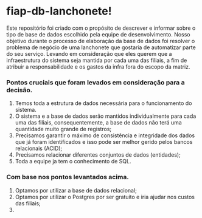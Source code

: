 # fiap-db-lanchonete!

Este repositório foi criado com o propósito de descrever e informar sobre o tipo de base de dados escolhido pela equipe de desenvolvimento. Nosso objetivo durante o processo de elaboração da base de dados foi resolver o problema de negócio de uma lanchonete que gostaria de automatizar parte do seu serviço. Levando em consideração que eles querem que a infraestrutura do sistema seja mantida por cada uma das filiais, a fim de atribuir a responsabilidade e os gastos da infra fora do escopo da matriz.

### Pontos cruciais que foram levados em consideração para a decisão.

1. Temos toda a estrutura de dados necessária para o funcionamento do sistema.
2. O sistema e a base de dados serão mantidos individualmente para cada uma das filiais, consequentemente, a base de dados não terá uma quantidade muito grande de registros;
3. Precisamos garantir o máximo de consistência e integridade dos dados que já foram identificados e isso pode ser melhor gerido pelos bancos relacionais (ACID);
4. Precisamos relacionar diferentes conjuntos de dados (entidades);
5. Toda a equipe ja tem o conhecimento de SQL.

### Com base nos pontos levantados acima.

1. Optamos por utilizar a base de dados relacional;
2. Optamos por utilizar o Postgres por ser gratuito e iria ajudar nos custos das filiais;
3. 
